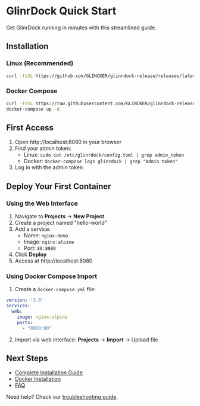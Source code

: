 # GlinrDock Quick Start

Get GlinrDock running in minutes with this streamlined guide.

## Installation

### Linux (Recommended)
```bash
curl -fsSL https://github.com/GLINCKER/glinrdock-release/releases/latest/download/install.sh | sudo bash
```

### Docker Compose
```bash
curl -fsSL https://raw.githubusercontent.com/GLINCKER/glinrdock-release/main/deploy/docker-compose.yml -o docker-compose.yml
docker-compose up -d
```

## First Access

1. Open http://localhost:8080 in your browser
2. Find your admin token:
   - Linux: `sudo cat /etc/glinrdock/config.toml | grep admin_token`
   - Docker: `docker-compose logs glinrdock | grep "Admin token"`
3. Log in with the admin token

## Deploy Your First Container

### Using the Web Interface
1. Navigate to **Projects** → **New Project**
2. Create a project named "hello-world"
3. Add a service:
   - Name: `nginx-demo`
   - Image: `nginx:alpine`
   - Port: `80:8080`
4. Click **Deploy**
5. Access at http://localhost:8080

### Using Docker Compose Import
1. Create a `docker-compose.yml` file:
```yaml
version: '3.8'
services:
  web:
    image: nginx:alpine
    ports:
      - "8080:80"
```

2. Import via web interface: **Projects** → **Import** → Upload file

## Next Steps

- [Complete Installation Guide](INSTALL_LINUX.md)
- [Docker Installation](INSTALL_DOCKER.md)
- [FAQ](FAQ.md)

Need help? Check our [troubleshooting guide](TROUBLESHOOTING.md).